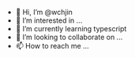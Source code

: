 - 👋 Hi, I’m @wchjin
- 👀 I’m interested in ...
- 🌱 I’m currently learning typescript
- 💞️ I’m looking to collaborate on ...
- 📫 How to reach me ...

<!---
wchjin/wchjin is a ✨ special ✨ repository because its `README.md` (this file) appears on your GitHub profile.
You can click the Preview link to take a look at your changes.
--->
